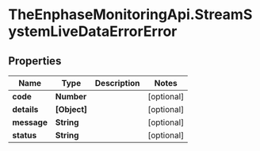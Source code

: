 # TheEnphaseMonitoringApi.StreamSystemLiveDataErrorError

## Properties

Name | Type | Description | Notes
------------ | ------------- | ------------- | -------------
**code** | **Number** |  | [optional] 
**details** | **[Object]** |  | [optional] 
**message** | **String** |  | [optional] 
**status** | **String** |  | [optional] 


